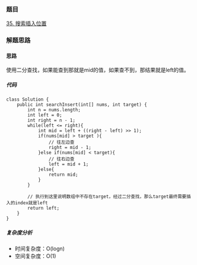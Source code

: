 ### 题目 

[35. 搜索插入位置](https://leetcode.cn/problems/search-insert-position/)

### 解题思路

#### 思路

使用二分查找，如果能查到那就是mid的值，如果查不到，那结果就是left的值。


##### 代码
```
class Solution {
    public int searchInsert(int[] nums, int target) {
        int n = nums.length;
        int left = 0;
        int right = n - 1;
        while(left <= right){
            int mid = left + ((right - left) >> 1);
            if(nums[mid] > target ){
                // 往左边查
                right = mid - 1;
            }else if(nums[mid] < target){
                // 往右边查
                left = mid + 1;
            }else{
                return mid;                    
            }
        }

        // 执行到这里说明数组中不存在target，经过二分查找，那么target最终需要插入的index就是left
        return left;
    }
}
```
##### 复杂度分析
- 时间复杂度：O(logn)
- 空间复杂度：O(1)

